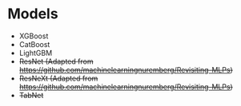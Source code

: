 # Models

* XGBoost
* CatBoost
* LightGBM
* ~~ResNet (Adapted from <https://github.com/machinelearningnuremberg/Revisiting-MLPs>)~~
* ~~ResNeXt (Adapted from <https://github.com/machinelearningnuremberg/Revisiting-MLPs>)~~
* ~~TabNet~~
